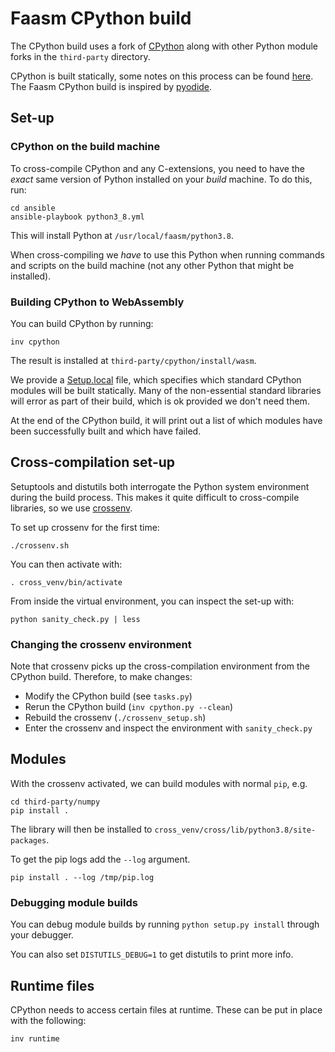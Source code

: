 # Faasm CPython build

The CPython build uses a fork of 
[CPython](https://github.com/Shillaker/cpython/tree/faasm) along with other
Python module forks in the `third-party` directory.

CPython is built statically, some notes on this process can be found 
[here](https://wiki.python.org/moin/BuildStatically). The Faasm CPython build 
is inspired by [pyodide](https://github.com/iodide-project/pyodide).

## Set-up

### CPython on the build machine

To cross-compile CPython and any C-extensions, you need to have the _exact_ 
same version of Python installed on your _build_ machine. To do this, run:

```
cd ansible
ansible-playbook python3_8.yml
```

This will install Python at `/usr/local/faasm/python3.8`.

When cross-compiling we _have_ to use this Python when running commands and
scripts on the build machine (not any other Python that might be installed).

### Building CPython to WebAssembly

You can build CPython by running:

```
inv cpython
```

The result is installed at `third-party/cpython/install/wasm`.

We provide a [Setup.local](third-party/cpython/Modules/Setup.local) file, which
specifies which standard CPython modules will be built statically. Many of the
non-essential standard libraries will error as part of their build, which is ok
provided we don't need them.

At the end of the CPython build, it will print out a list of which modules have 
been successfully built and which have failed.

## Cross-compilation set-up

Setuptools and distutils both interrogate the Python system environment during
the build process. This makes it quite difficult to cross-compile libraries, so
we use [crossenv](https://github.com/benfogle/crossenv).

To set up crossenv for the first time:

```
./crossenv.sh
```

You can then activate with:

```
. cross_venv/bin/activate
```

From inside the virtual environment, you can inspect the set-up with:

```
python sanity_check.py | less
```

### Changing the crossenv environment

Note that crossenv picks up the cross-compilation environment from the CPython 
build. Therefore, to make changes:

- Modify the CPython build (see `tasks.py`)
- Rerun the CPython build (`inv cpython.py --clean`) 
- Rebuild the crossenv (`./crossenv_setup.sh`) 
- Enter the crossenv and inspect the environment with `sanity_check.py`

## Modules

With the crossenv activated, we can build modules with normal `pip`,
e.g.

```
cd third-party/numpy
pip install .
```

The library will then be installed to
`cross_venv/cross/lib/python3.8/site-packages`.

To get the pip logs add the `--log` argument.

```
pip install . --log /tmp/pip.log
```

### Debugging module builds

You can debug module builds by running `python setup.py install` through your
debugger.

You can also set `DISTUTILS_DEBUG=1` to get distutils to print more info.

## Runtime files

CPython needs to access certain files at runtime. These can be put in place with
the following:

```
inv runtime
```
